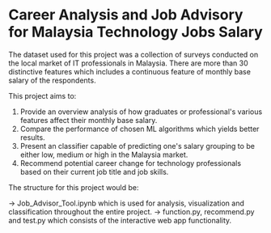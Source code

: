 # Career Analysis and Job Advisory for Malaysia Technology Jobs Salary

The dataset used for this project was a collection of surveys conducted on the local market of IT professionals in Malaysia. There are more than 30 distinctive features which includes a continuous feature of monthly base salary of the respondents.

This project aims to:

1. Provide an overview analysis of how graduates or professional's various features affect their monthly base salary.
2. Compare the performance of chosen ML algorithms which yields better results.
3. Present an classifier capable of predicting one's salary grouping to be either low, medium or high in the Malaysia market.
4. Recommend potential career change for technology professionals based on their current job title and job skills.

The structure for this project would be:

-> Job_Advisor_Tool.ipynb which is used for analysis, visualization and classification throughout the entire project.
-> function.py, recommend.py and test.py which consists of the interactive web app functionality.

